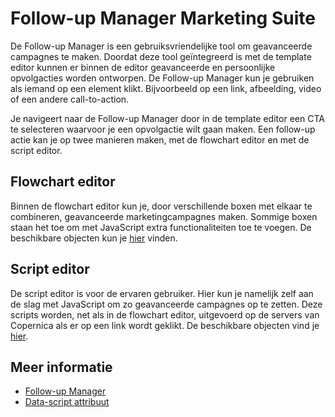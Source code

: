 # Follow-up Manager Marketing Suite

De Follow-up Manager is een gebruiksvriendelijke tool om geavanceerde campagnes te maken. 
Doordat deze tool geïntegreerd is met de template editor kunnen er binnen 
de editor geavanceerde en persoonlijke opvolgacties worden ontworpen. 
De Follow-up Manager kun je gebruiken als iemand op een element klikt. 
Bijvoorbeeld op een link, afbeelding, video of een andere call-to-action.

Je navigeert naar de Follow-up Manager door in de template editor een 
CTA te selecteren waarvoor je een opvolgactie wilt gaan maken. Een 
follow-up actie kan je op twee manieren maken, met de flowchart editor 
en met de script editor.


## Flowchart editor

Binnen de flowchart editor kun je, door verschillende boxen met elkaar 
te combineren, geavanceerde marketingcampagnes maken. 
Sommige boxen staan het toe om met JavaScript extra functionaliteiten toe te voegen. 
De beschikbare objecten kun je [hier](./followups-scripting) vinden. 


## Script editor

De script editor is voor de ervaren gebruiker. Hier kun je namelijk zelf aan de slag
met JavaScript om zo geavanceerde campagnes op te zetten. Deze scripts worden, 
net als in de flowchart editor, uitgevoerd op de servers van Copernica als er op een 
link wordt geklikt. De beschikbare objecten vind je [hier](./followups-scripting).


## Meer informatie

* [Follow-up Manager](./followups)
* [Data-script attribuut](./followups-scripting.md)
